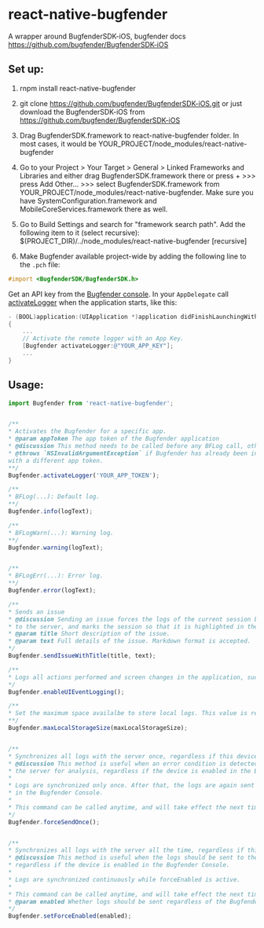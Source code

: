 # react-native-bugfender

A wrapper around BugfenderSDK-iOS, bugfender docs https://github.com/bugfender/BugfenderSDK-iOS

## Set up:

1. rnpm install react-native-bugfender

2. git clone https://github.com/bugfender/BugfenderSDK-iOS.git or just download the BugfenderSDK-iOS from https://github.com/bugfender/BugfenderSDK-iOS

3. Drag BugfenderSDK.framework to react-native-bugfender folder. In most cases, it would be YOUR_PROJECT/node_modules/react-native-bugfender

4. Go to your Project > Your Target > General > Linked Frameworks and Libraries and either drag BugfenderSDK.framework there or press + >>> press Add Other... >>> select BugfenderSDK.framework from YOUR_PROJECT/node_modules/react-native-bugfender. Make sure you have SystemConfiguration.framework and MobileCoreServices.framework there as well.

5. Go to Build Settings and search for "framework search path". Add the following item to it (select recursive):
$(PROJECT_DIR)/../node_modules/react-native-bugfender [recursive]

6. Make Bugfender available project-wide by adding the following line to the `.pch` file:

```objective-c
#import <BugfenderSDK/BugfenderSDK.h>
```

Get an API key from the [Bugfender console](https://app.bugfender.com/). In your `AppDelegate` call [activateLogger](http://cocoadocs.org/docsets/BugfenderSDK/0.3.9/Classes/Bugfender.html#//api/name/activateLogger:) when the application starts, like this:

```objective-c
- (BOOL)application:(UIApplication *)application didFinishLaunchingWithOptions:(NSDictionary *)launchOptions
{
    ...
    // Activate the remote logger with an App Key.
    [Bugfender activateLogger:@"YOUR_APP_KEY"];
    ...
}
```


## Usage:


```Javascript
import Bugfender from 'react-native-bugfender';


/**
* Activates the Bugfender for a specific app.
* @param appToken The app token of the Bugfender application
* @discussion This method needs to be called before any BFLog call, otherwise the `BFInvalidMethodCallException` exception will be thrown.
* @throws `NSInvalidArgumentException` if Bugfender has already been initialized
with a different app token.
**/
Bugfender.activateLogger('YOUR_APP_TOKEN');

/**
* BFLog(...): Default log.
**/
Bugfender.info(logText);

/**
* BFLogWarn(...): Warning log.
**/
Bugfender.warning(logText);


/**
* BFLogErr(...): Error log.
**/
Bugfender.error(logText);

/**
* Sends an issue
* @discussion Sending an issue forces the logs of the current session being sent
* to the server, and marks the session so that it is highlighted in the web console.
* @param title Short description of the issue.
* @param text Full details of the issue. Markdown format is accepted.
*/
Bugfender.sendIssueWithTitle(title, text);

/**
* Logs all actions performed and screen changes in the application, such as button touches, swipes and gestures.
*/
Bugfender.enableUIEventLogging();

/**
* Set the maximum space availalbe to store local logs. This value is represented in bytes. There's a limit of 50 MB.
**/
Bugfender.maxLocalStorageSize(maxLocalStorageSize);


/**
* Synchronizes all logs with the server once, regardless if this device is enabled or not.
* @discussion This method is useful when an error condition is detected and the logs should be sent to
* the server for analysis, regardless if the device is enabled in the Bugfender Console.
*
* Logs are synchronized only once. After that, the logs are again sent according to the enabled flag
* in the Bugfender Console.
*
* This command can be called anytime, and will take effect the next time the device is online.
*/
Bugfender.forceSendOnce();


/**
* Synchronizes all logs with the server all the time, regardless if this device is enabled or not.
* @discussion This method is useful when the logs should be sent to the server
* regardless if the device is enabled in the Bugfender Console.
*
* Logs are synchronized continuously while forceEnabled is active.
*
* This command can be called anytime, and will take effect the next time the device is online.
* @param enabled Whether logs should be sent regardless of the Bugfender Console settings.
*/
Bugfender.setForceEnabled(enabled);
```
